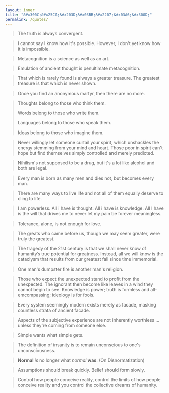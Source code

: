 ```yaml
---
layout: inner
title: "&#x300C;&#x25CA;&#x203D;&#x03BB;&#x2207;&#x03A6;&#x300D;"
permalink: /quotes/
---
```


> The truth is always convergent.

> I cannot say I know how it's possible. However, I don't yet know how
> it is impossible.

> Metacognition is a science as well as an art.

> Emulation of ancient thought is penultimate metacognition.

> That which is rarely found is always a greater treasure. The
> greatest treasure is that which is never shown.

> Once you find an anonymous martyr, then there are no more.

> Thoughts belong to those who think them.
>
> Words belong to those who write them.
>
> Languages belong to those who speak them.
>
> Ideas belong to those who imagine them.

> Never willingly let someone curtail your spirit, which unshackles
> the energy stemming from your mind and heart. Those poor in spirit
> can't hope but find themselves simply controlled and merely
> predicted.

> Nihilism's not supposed to be a drug, but it's a lot like alcohol
> and both are legal.

> Every man is born as many men and dies not, but becomes every man.

> There are many ways to live life and not all of them equally deserve
> to cling to life.

> I am powerless. All i have is thought. All i have is knowledge. All
> I have is the will that drives me to never let my pain be forever
> meaningless.

> Tolerance, alone, is not enough for love.

> The greats who came before us, though we may seem greater, were
> truly the greatest.

> The tragedy of the 21st century is that we shall never know of
> humanity’s true potential for greatness. Instead, all we will know
> is the cataclysm that results from our greatest fall since time
> immemorial.

> One man's dumpster fire is another man's religion.

> Those who expect the unexpected stand to profit from the unexpected.
> The ignorant then become like leaves in a wind they cannot begin to
> see. Knowledge is power; truth is formless and all-emcompassing;
> ideology is for fools.

> Every system seemingly modern exists merely as facade, masking
> countless strata of ancient facade.

> Aspects of the subjective experience are not inherently worthless
> ... unless they're coming from someone else.

> Simple wants what simple gets.

> The definition of insanity is to remain unconscious to one's
> unconsciousness.

> **Normal** *is* no longer what *normal* **was**. (On Disnormatization)

> Assumptions should break quickly. Belief should form slowly.

> Control how people conceive reality, control the limits of how
> people conceive reality and you control the collective dreams of
> humanity.

